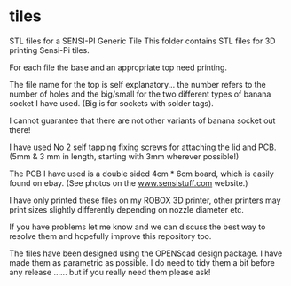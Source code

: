 # tiles
STL files for a SENSI-PI Generic Tile
  This folder contains STL files for 3D printing Sensi-Pi tiles.
  
  For each file the base and an appropriate top need printing.
  
  The file name for the top is self explanatory... the number refers to the number of holes
  and the big/small for the two different types of banana socket I have used. (Big is for 
  sockets with solder tags).
  
  I cannot guarantee that there are not other variants of banana socket out there! 
  
  I have used No 2 self tapping fixing screws for attaching the lid and PCB. (5mm & 3 mm in length, starting with
  3mm wherever possible!)
  
  The PCB I have used is a double sided 4cm * 6cm board, which is easily found on ebay. (See photos on the
  www.sensistuff.com website.)
  
  I have only printed these files on my ROBOX 3D printer, other printers may print sizes slightly differently depending on nozzle diameter etc. 
  
  If you have problems let me know and we can discuss the best way to resolve them and hopefully improve this repository too.
  
  The files have been designed using the OPENScad design package. I have made them as parametric as possible. I do need to tidy them a bit before any release ...... but if you really need them please ask!
